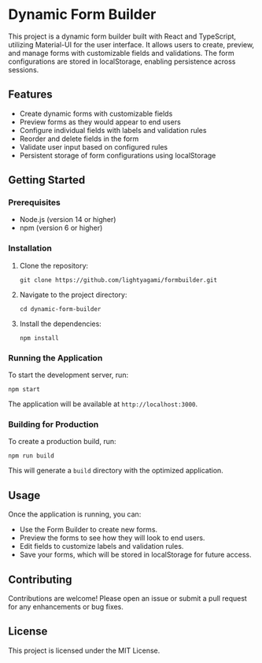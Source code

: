 # Dynamic Form Builder

This project is a dynamic form builder built with React and TypeScript, utilizing Material-UI for the user interface. It allows users to create, preview, and manage forms with customizable fields and validations. The form configurations are stored in localStorage, enabling persistence across sessions.

## Features

- Create dynamic forms with customizable fields
- Preview forms as they would appear to end users
- Configure individual fields with labels and validation rules
- Reorder and delete fields in the form
- Validate user input based on configured rules
- Persistent storage of form configurations using localStorage

## Getting Started

### Prerequisites

- Node.js (version 14 or higher)
- npm (version 6 or higher)

### Installation

1. Clone the repository:

   ```
   git clone https://github.com/lightyagami/formbuilder.git
   ```

2. Navigate to the project directory:

   ```
   cd dynamic-form-builder
   ```

3. Install the dependencies:

   ```
   npm install
   ```

### Running the Application

To start the development server, run:

```
npm start
```

The application will be available at `http://localhost:3000`.

### Building for Production

To create a production build, run:

```
npm run build
```

This will generate a `build` directory with the optimized application.

## Usage

Once the application is running, you can:

- Use the Form Builder to create new forms.
- Preview the forms to see how they will look to end users.
- Edit fields to customize labels and validation rules.
- Save your forms, which will be stored in localStorage for future access.

## Contributing

Contributions are welcome! Please open an issue or submit a pull request for any enhancements or bug fixes.

## License

This project is licensed under the MIT License.